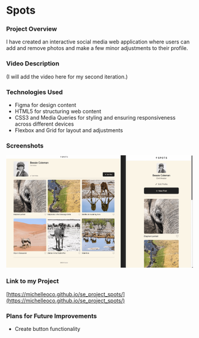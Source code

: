 # Spots

### Project Overview

I have created an interactive social media web application where users can add and remove photos and make a few minor adjustments to their profile.

### Video Description

(I will add the video here for my second iteration.)

### Technologies Used

- Figma for design content
- HTML5 for structuring web content
- CSS3 and Media Queries for styling and ensuring responsiveness across different devices
- Flexbox and Grid for layout and adjustments

### Screenshots

![Screenshots- 1440p and 320p](./images/demo/screenshots-1440-320.jpg)

### Link to my Project

[https://michelleoco.github.io/se_project_spots/](https://michelleoco.github.io/se_project_spots/)

### Plans for Future Improvements

- Create button functionality
